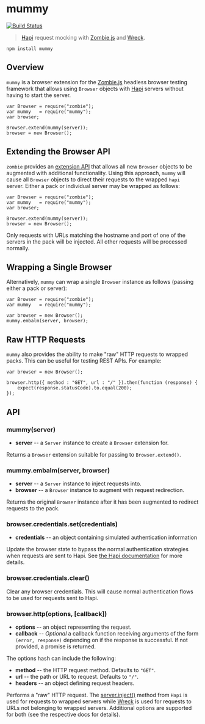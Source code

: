 mummy
=====

[![Build Status](https://travis-ci.org/jagoda/mummy.svg?branch=master)](https://travis-ci.org/jagoda/mummy)

> [Hapi][hapi] request mocking with [Zombie.js][zombie] and [Wreck][wreck].

	npm install mummy

## Overview

`mummy` is a browser extension for the [Zombie.js][zombie] headless browser
testing framework that allows using `Browser` objects with [Hapi][hapi] servers
without having to start the server.

	var Browser = require("zombie");
	var mummy   = require("mummy");
	var browser;
	
	Browser.extend(mummy(server));
	browser = new Browser();

## Extending the Browser API

`zombie` provides an [extension API][zombie-ext] that allows all new `Browser`
objects to be augmented with additional functionality. Using this approach,
`mummy` will cause all `Browser` objects to direct their requests to the wrapped
`hapi` server. Either a pack or individual server may be wrapped as follows:

	var Browser = require("zombie");
	var mummy   = require("mummy");
	var browser;
	
	Browser.extend(mummy(server));
	browser = new Browser();

Only requests with URLs matching the hostname and port of one of the servers
in the pack will be injected. All other requests will be processed normally.

## Wrapping a Single Browser

Alternatively, `mummy` can wrap a single `Browser` instance as follows (passing
either a pack or server):

	var Browser = require("zombie");
	var mummy   = require("mummy");

	var browser = new Browser();
	mummy.embalm(server, browser);

## Raw HTTP Requests

`mummy` also provides the ability to make "raw" HTTP requests to wrapped packs.
This can be useful for testing REST APIs. For example:

	var browser = new Browser();

	browser.http({ method : "GET", url : "/" }).then(function (response) {
		expect(response.statusCode).to.equal(200);
	});

## API

### mummy(server)

 + **server** -- a `Server` instance to create a `Browser` extension for.

Returns a `Browser` extension suitable for passing to `Browser.extend()`.

### mummy.embalm(server, browser)

 + **server** -- a `Server` instance to inject requests into.
 + **browser** -- a `Browser` instance to augment with request redirection.

Returns the original `Browser` instance after it has been augmented to redirect
requests to the pack.

### browser.credentials.set(credentials)

 + **credentials** -- an object containing simulated authentication information

Update the browser state to bypass the normal authentication strategies when
requests are sent to Hapi. See [the Hapi documentation][hapi-inject] for more
details.

### browser.credentials.clear()

Clear any browser credentials. This will cause normal authentication flows to
be used for requests sent to Hapi.

### browser.http(options, [callback])

 + **options** -- an object representing the request.
 + **callback** -- _Optional_ a callback function receiving arguments of the
   form `(error, response)` depending on if the response is successful. If not
   provided, a promise is returned.

The options hash can include the following:

 + **method** -- the HTTP request method. Defaults to `"GET"`.
 + **url** -- the path or URL to request. Defaults to `"/"`.
 + **headers** -- an object defining request headers.

Performs a "raw" HTTP request. The [server.inject()][hapi-inject] method from
`Hapi` is used for requests to wrapped servers while [Wreck][wreck] is used
for requests to URLs not belonging to wrapped servers. Additional options are
supported for both (see the respective docs for details).

[hapi]: https://github.com/spumko/hapi "Hapi"
[hapi-inject]: https://github.com/hapijs/hapi/blob/master/docs/Reference.md#serverinjectoptions-callback "server.inject()"
[wreck]: https://github.com/hapijs/wreck "Wreck"
[zombie]: https://github.com/assaf/zombie "Zombie.js"
[zombie-ext]: https://github.com/assaf/zombie/tree/master/doc/new#extending-the-browser "Zombie Extensions"
